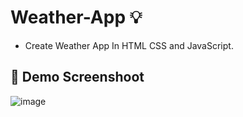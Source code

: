 # Weather-App 💡
- Create Weather App In HTML CSS and JavaScript.

## :camera_flash: Demo Screenshoot

![image](https://github.com/Hager-elhwarii/Weather-App/assets/80959882/0903dd68-5f33-49b2-9c01-bd271f9c601d)

